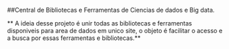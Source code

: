 ##Central de Bibliotecas e Ferramentas de Ciencias de dados e Big data.


  **  A ideia desse projeto é unir todas as bibliotecas e ferramentas disponiveis para area de dados em unico site, o objeto é facilitar o acesso e a busca por essas ferramentas e bibliotecas.**
